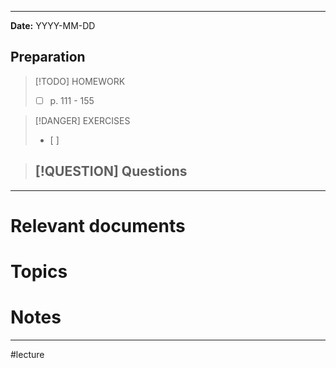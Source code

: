 
---
**Date:** YYYY-MM-DD

## Preparation

>[!TODO] HOMEWORK
>- [ ]  p. 111 - 155

> [!DANGER] EXERCISES
> - [ ] 

> [!QUESTION] Questions
> - 

---
# Relevant documents


# Topics


# Notes


---
#lecture 